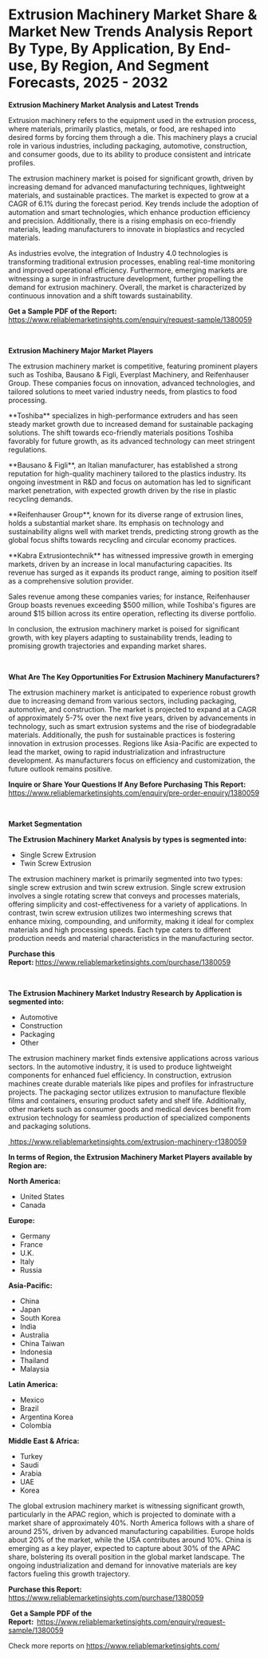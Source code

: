<p><h1>Extrusion Machinery Market Share & Market New Trends Analysis Report By Type, By Application, By End-use, By Region, And Segment Forecasts, 2025 - 2032</h1></p><p><strong>Extrusion Machinery Market Analysis and Latest Trends</strong></p>
<p><p>Extrusion machinery refers to the equipment used in the extrusion process, where materials, primarily plastics, metals, or food, are reshaped into desired forms by forcing them through a die. This machinery plays a crucial role in various industries, including packaging, automotive, construction, and consumer goods, due to its ability to produce consistent and intricate profiles.</p><p>The extrusion machinery market is poised for significant growth, driven by increasing demand for advanced manufacturing techniques, lightweight materials, and sustainable practices. The market is expected to grow at a CAGR of 6.1% during the forecast period. Key trends include the adoption of automation and smart technologies, which enhance production efficiency and precision. Additionally, there is a rising emphasis on eco-friendly materials, leading manufacturers to innovate in bioplastics and recycled materials.</p><p>As industries evolve, the integration of Industry 4.0 technologies is transforming traditional extrusion processes, enabling real-time monitoring and improved operational efficiency. Furthermore, emerging markets are witnessing a surge in infrastructure development, further propelling the demand for extrusion machinery. Overall, the market is characterized by continuous innovation and a shift towards sustainability.</p></p>
<p><strong>Get a Sample PDF of the Report:&nbsp;</strong> <a href="https://www.reliablemarketinsights.com/enquiry/request-sample/1380059?utm_campaign=2280&utm_medium=2&utm_source=Github&utm_content=ia&utm_term=08042025&utm_id=extrusion-machinery">https://www.reliablemarketinsights.com/enquiry/request-sample/1380059</a></p>
<p>&nbsp;</p>
<p><strong>Extrusion Machinery Major Market Players</strong></p>
<p><p>The extrusion machinery market is competitive, featuring prominent players such as Toshiba, Bausano & Figli, Everplast Machinery, and Reifenhauser Group. These companies focus on innovation, advanced technologies, and tailored solutions to meet varied industry needs, from plastics to food processing.</p><p>**Toshiba** specializes in high-performance extruders and has seen steady market growth due to increased demand for sustainable packaging solutions. The shift towards eco-friendly materials positions Toshiba favorably for future growth, as its advanced technology can meet stringent regulations.</p><p>**Bausano & Figli**, an Italian manufacturer, has established a strong reputation for high-quality machinery tailored to the plastics industry. Its ongoing investment in R&D and focus on automation has led to significant market penetration, with expected growth driven by the rise in plastic recycling demands.</p><p>**Reifenhauser Group**, known for its diverse range of extrusion lines, holds a substantial market share. Its emphasis on technology and sustainability aligns well with market trends, predicting strong growth as the global focus shifts towards recycling and circular economy practices.</p><p>**Kabra Extrusiontechnik** has witnessed impressive growth in emerging markets, driven by an increase in local manufacturing capacities. Its revenue has surged as it expands its product range, aiming to position itself as a comprehensive solution provider.</p><p>Sales revenue among these companies varies; for instance, Reifenhauser Group boasts revenues exceeding $500 million, while Toshiba's figures are around $15 billion across its entire operation, reflecting its diverse portfolio.</p><p>In conclusion, the extrusion machinery market is poised for significant growth, with key players adapting to sustainability trends, leading to promising growth trajectories and expanding market shares.</p></p>
<p>&nbsp;</p>
<p><strong>What Are The Key Opportunities For Extrusion Machinery Manufacturers?</strong></p>
<p><p>The extrusion machinery market is anticipated to experience robust growth due to increasing demand from various sectors, including packaging, automotive, and construction. The market is projected to expand at a CAGR of approximately 5-7% over the next five years, driven by advancements in technology, such as smart extrusion systems and the rise of biodegradable materials. Additionally, the push for sustainable practices is fostering innovation in extrusion processes. Regions like Asia-Pacific are expected to lead the market, owing to rapid industrialization and infrastructure development. As manufacturers focus on efficiency and customization, the future outlook remains positive.</p></p>
<p><strong>Inquire or Share Your Questions If Any Before Purchasing This Report:</strong> <a href="https://www.reliablemarketinsights.com/enquiry/pre-order-enquiry/1380059?utm_campaign=2280&utm_medium=2&utm_source=Github&utm_content=ia&utm_term=08042025&utm_id=extrusion-machinery">https://www.reliablemarketinsights.com/enquiry/pre-order-enquiry/1380059</a></p>
<p>&nbsp;</p>
<p><strong>Market Segmentation</strong></p>
<p><strong>The Extrusion Machinery Market Analysis by types is segmented into:</strong></p>
<p><ul><li>Single Screw Extrusion</li><li>Twin Screw Extrusion</li></ul></p>
<p><p>The extrusion machinery market is primarily segmented into two types: single screw extrusion and twin screw extrusion. Single screw extrusion involves a single rotating screw that conveys and processes materials, offering simplicity and cost-effectiveness for a variety of applications. In contrast, twin screw extrusion utilizes two intermeshing screws that enhance mixing, compounding, and uniformity, making it ideal for complex materials and high processing speeds. Each type caters to different production needs and material characteristics in the manufacturing sector.</p></p>
<p><strong>Purchase this Report:&nbsp;</strong><a href="https://www.reliablemarketinsights.com/purchase/1380059?utm_campaign=2280&utm_medium=2&utm_source=Github&utm_content=ia&utm_term=08042025&utm_id=extrusion-machinery">https://www.reliablemarketinsights.com/purchase/1380059</a></p>
<p>&nbsp;</p>
<p><strong>The Extrusion Machinery Market Industry Research by Application is segmented into:</strong></p>
<p><ul><li>Automotive</li><li>Construction</li><li>Packaging</li><li>Other</li></ul></p>
<p><p>The extrusion machinery market finds extensive applications across various sectors. In the automotive industry, it is used to produce lightweight components for enhanced fuel efficiency. In construction, extrusion machines create durable materials like pipes and profiles for infrastructure projects. The packaging sector utilizes extrusion to manufacture flexible films and containers, ensuring product safety and shelf life. Additionally, other markets such as consumer goods and medical devices benefit from extrusion technology for seamless production of specialized components and packaging solutions.</p></p>
<p><a href="https://www.reliablemarketinsights.com/extrusion-machinery-r1380059?utm_campaign=2280&utm_medium=2&utm_source=Github&utm_content=ia&utm_term=08042025&utm_id=extrusion-machinery">&nbsp;https://www.reliablemarketinsights.com/extrusion-machinery-r1380059</a></p>
<p><strong>In terms of Region, the Extrusion Machinery Market Players available by Region are:</strong></p>
<p>
    <p> <strong> North America: </strong>
        <ul>
            <li>United States</li>
            <li>Canada</li>
        </ul>
        </p> 
    <p> <strong> Europe: </strong>
        <ul>
            <li>Germany</li>
            <li>France</li>
            <li>U.K.</li>
            <li>Italy</li>
            <li>Russia</li>
        </ul>
        </p> 
    <p> <strong> Asia-Pacific: </strong>
        <ul>
            <li>China</li>
            <li>Japan</li>
            <li>South Korea</li>
            <li>India</li>
            <li>Australia</li>
            <li>China Taiwan</li>
            <li>Indonesia</li>
            <li>Thailand</li>
            <li>Malaysia</li>
        </ul>
        </p> 
    <p> <strong> Latin America: </strong>
        <ul>
            <li>Mexico</li>
            <li>Brazil</li>
            <li>Argentina Korea</li>
            <li>Colombia</li>
        </ul>
        </p> 
    <p> <strong> Middle East & Africa: </strong>
        <ul>
            <li>Turkey</li>
            <li>Saudi</li>
            <li>Arabia</li>
            <li>UAE</li>
            <li>Korea</li>
        </ul>
    </p>
    </p>
<p><p>The global extrusion machinery market is witnessing significant growth, particularly in the APAC region, which is projected to dominate with a market share of approximately 40%. North America follows with a share of around 25%, driven by advanced manufacturing capabilities. Europe holds about 20% of the market, while the USA contributes around 10%. China is emerging as a key player, expected to capture about 30% of the APAC share, bolstering its overall position in the global market landscape. The ongoing industrialization and demand for innovative materials are key factors fueling this growth trajectory.</p></p>
<p><strong>Purchase this Report: </strong><a href="https://www.reliablemarketinsights.com/purchase/1380059?utm_campaign=2280&utm_medium=2&utm_source=Github&utm_content=ia&utm_term=08042025&utm_id=extrusion-machinery">https://www.reliablemarketinsights.com/purchase/1380059</a></p>
<p>&nbsp;<strong>Get a Sample PDF of the Report:&nbsp;&nbsp;</strong><a href="https://www.reliablemarketinsights.com/enquiry/request-sample/1380059?utm_campaign=2280&utm_medium=2&utm_source=Github&utm_content=ia&utm_term=08042025&utm_id=extrusion-machinery">https://www.reliablemarketinsights.com/enquiry/request-sample/1380059</a></p>
<p><strong></strong></p>
<p>Check more reports on <a href="https://www.reliablemarketinsights.com/?utm_campaign=2280&utm_medium=2&utm_source=Github&utm_content=ia&utm_term=08042025&utm_id=extrusion-machinery">https://www.reliablemarketinsights.com/</a></p>